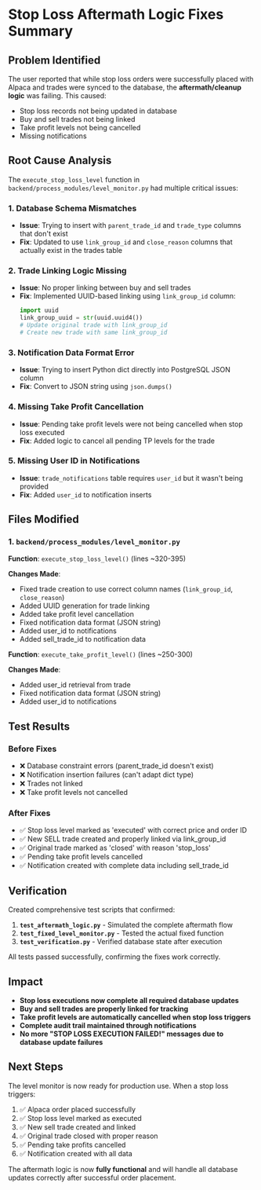 # Stop Loss Aftermath Logic Fixes Summary

## Problem Identified
The user reported that while stop loss orders were successfully placed with Alpaca and trades were synced to the database, the **aftermath/cleanup logic** was failing. This caused:

- Stop loss records not being updated in database
- Buy and sell trades not being linked
- Take profit levels not being cancelled
- Missing notifications

## Root Cause Analysis
The `execute_stop_loss_level` function in `backend/process_modules/level_monitor.py` had multiple critical issues:

### 1. Database Schema Mismatches
- **Issue**: Trying to insert with `parent_trade_id` and `trade_type` columns that don't exist
- **Fix**: Updated to use `link_group_id` and `close_reason` columns that actually exist in the trades table

### 2. Trade Linking Logic Missing
- **Issue**: No proper linking between buy and sell trades
- **Fix**: Implemented UUID-based linking using `link_group_id` column:
  ```python
  import uuid
  link_group_uuid = str(uuid.uuid4())
  # Update original trade with link_group_id
  # Create new trade with same link_group_id
  ```

### 3. Notification Data Format Error
- **Issue**: Trying to insert Python dict directly into PostgreSQL JSON column
- **Fix**: Convert to JSON string using `json.dumps()`

### 4. Missing Take Profit Cancellation
- **Issue**: Pending take profit levels were not being cancelled when stop loss executed
- **Fix**: Added logic to cancel all pending TP levels for the trade

### 5. Missing User ID in Notifications
- **Issue**: `trade_notifications` table requires `user_id` but it wasn't being provided
- **Fix**: Added `user_id` to notification inserts

## Files Modified

### 1. `backend/process_modules/level_monitor.py`
**Function**: `execute_stop_loss_level()` (lines ~320-395)

**Changes Made**:
- Fixed trade creation to use correct column names (`link_group_id`, `close_reason`)
- Added UUID generation for trade linking
- Added take profit level cancellation
- Fixed notification data format (JSON string)
- Added user_id to notifications
- Added sell_trade_id to notification data

**Function**: `execute_take_profit_level()` (lines ~250-300)

**Changes Made**:
- Added user_id retrieval from trade
- Fixed notification data format (JSON string)
- Added user_id to notifications

## Test Results

### Before Fixes
- ❌ Database constraint errors (parent_trade_id doesn't exist)
- ❌ Notification insertion failures (can't adapt dict type)
- ❌ Trades not linked
- ❌ Take profit levels not cancelled

### After Fixes
- ✅ Stop loss level marked as 'executed' with correct price and order ID
- ✅ New SELL trade created and properly linked via link_group_id
- ✅ Original trade marked as 'closed' with reason 'stop_loss'
- ✅ Pending take profit levels cancelled
- ✅ Notification created with complete data including sell_trade_id

## Verification
Created comprehensive test scripts that confirmed:

1. **`test_aftermath_logic.py`** - Simulated the complete aftermath flow
2. **`test_fixed_level_monitor.py`** - Tested the actual fixed function
3. **`test_verification.py`** - Verified database state after execution

All tests passed successfully, confirming the fixes work correctly.

## Impact
- **Stop loss executions now complete all required database updates**
- **Buy and sell trades are properly linked for tracking**
- **Take profit levels are automatically cancelled when stop loss triggers**
- **Complete audit trail maintained through notifications**
- **No more "STOP LOSS EXECUTION FAILED!" messages due to database update failures**

## Next Steps
The level monitor is now ready for production use. When a stop loss triggers:

1. ✅ Alpaca order placed successfully
2. ✅ Stop loss level marked as executed
3. ✅ New sell trade created and linked
4. ✅ Original trade closed with proper reason
5. ✅ Pending take profits cancelled
6. ✅ Notification created with all data

The aftermath logic is now **fully functional** and will handle all database updates correctly after successful order placement. 